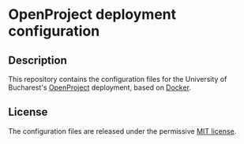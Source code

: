 # OpenProject deployment configuration

## Description

This repository contains the configuration files for the University of Bucharest's
[OpenProject](https://www.openproject.org/) deployment, based on [Docker](https://www.docker.com/).

## License

The configuration files are released under the permissive [MIT license](LICENSE.txt).
